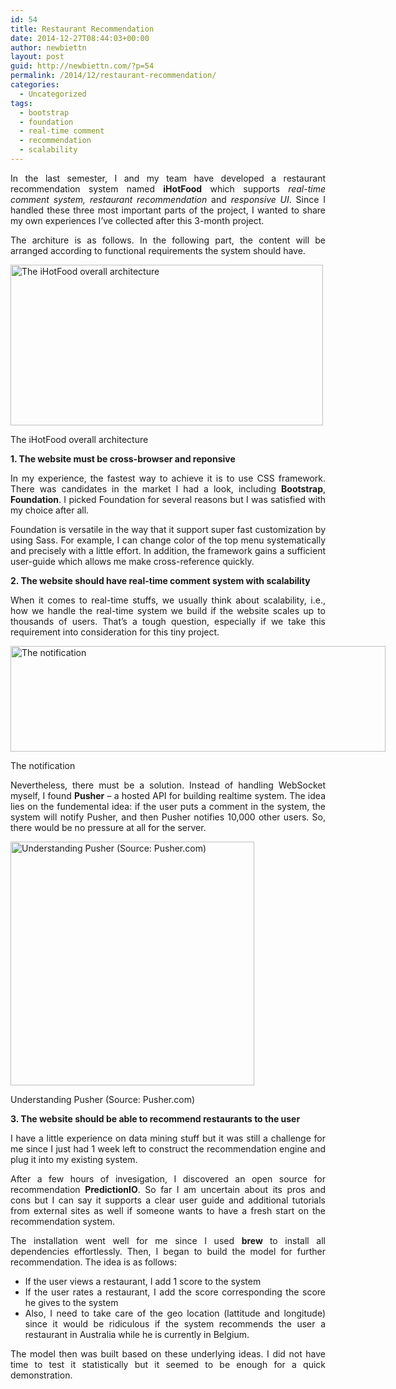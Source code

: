 ```yaml
---
id: 54
title: Restaurant Recommendation
date: 2014-12-27T08:44:03+00:00
author: newbiettn
layout: post
guid: http://newbiettn.com/?p=54
permalink: /2014/12/restaurant-recommendation/
categories:
  - Uncategorized
tags:
  - bootstrap
  - foundation
  - real-time comment
  - recommendation
  - scalability
---
```

<p style="text-align: justify;">
  In the last semester, I and my team have developed a restaurant recommendation system named <strong>iHotFood</strong> which supports <em>real-time comment system,</em> <em>restaurant recommendation </em>and <em>responsive UI</em>. Since I handled these three most important parts of the project, I wanted to share my own experiences I&#8217;ve collected after this 3-month project.
</p>

<p style="text-align: justify;">
  The architure is as follows. In the following part, the content will be arranged according to functional requirements the system should have.
</p>

<div id="attachment_61" style="width: 510px" class="wp-caption aligncenter">
  <a href="http://newbiettn.com/wp-content/uploads/2014/12/Screen-Shot-2015-01-27-at-10.23.53-AM.png"><img class="wp-image-61" src="http://newbiettn.com/wp-content/uploads/2014/12/Screen-Shot-2015-01-27-at-10.23.53-AM-1024x527.png" alt="The iHotFood overall architecture" width="500" height="257" srcset="http://newbiettn.com/wp-content/uploads/2014/12/Screen-Shot-2015-01-27-at-10.23.53-AM-1024x527.png 1024w, http://newbiettn.com/wp-content/uploads/2014/12/Screen-Shot-2015-01-27-at-10.23.53-AM-300x154.png 300w, http://newbiettn.com/wp-content/uploads/2014/12/Screen-Shot-2015-01-27-at-10.23.53-AM.png 1190w" sizes="(max-width: 500px) 100vw, 500px" /></a>
  
  <p class="wp-caption-text">
    The iHotFood overall architecture
  </p>
</div>

<p style="text-align: justify;">
  <strong>1. The website must be cross-browser and reponsive</strong>
</p>

<p style="text-align: justify;">
  In my experience, the fastest way to achieve it is to use CSS framework. There was candidates in the market I had a look, including <strong>Bootstrap</strong>, <strong>Foundation</strong>. I picked Foundation for several reasons but I was satisfied with my choice after all.
</p>

<p style="text-align: justify;">
  Foundation is versatile in the way that it support super fast customization by using Sass. For example, I can change color of the top menu systematically and precisely with a little effort. In addition, the framework gains a sufficient user-guide which allows me make cross-reference quickly.
</p>

<p style="text-align: justify;">
  <strong>2. The website should have real-time comment system with scalability</strong>
</p>

<p style="text-align: justify;">
  When it comes to real-time stuffs, we usually think about scalability, i.e., how we handle the real-time system we build if the website scales up to thousands of users. That&#8217;s a tough question, especially if we take this requirement into consideration for this tiny project.
</p>

<div id="attachment_66" style="width: 610px" class="wp-caption aligncenter">
  <a href="http://newbiettn.com/wp-content/uploads/2014/12/Screen-Shot-2015-01-27-at-10.30.24-AM.png"><img class="wp-image-66" src="http://newbiettn.com/wp-content/uploads/2014/12/Screen-Shot-2015-01-27-at-10.30.24-AM-1024x289.png" alt="The notification" width="600" height="169" srcset="http://newbiettn.com/wp-content/uploads/2014/12/Screen-Shot-2015-01-27-at-10.30.24-AM-1024x289.png 1024w, http://newbiettn.com/wp-content/uploads/2014/12/Screen-Shot-2015-01-27-at-10.30.24-AM-300x85.png 300w, http://newbiettn.com/wp-content/uploads/2014/12/Screen-Shot-2015-01-27-at-10.30.24-AM.png 1398w" sizes="(max-width: 600px) 100vw, 600px" /></a>
  
  <p class="wp-caption-text">
    The notification
  </p>
</div>

<p style="text-align: justify;">
  Nevertheless, there must be a solution. Instead of handling WebSocket myself, I found <strong>Pusher</strong> &#8211; a hosted API for building realtime system. The idea lies on the fundemental idea: if the user puts a comment in the system, the system will notify Pusher, and then Pusher notifies 10,000 other users. So, there would be no pressure at all for the server.
</p>

<div id="attachment_58" style="width: 400px" class="wp-caption aligncenter">
  <a href="http://newbiettn.com/wp-content/uploads/2015/12/hero_howitworks.png"><img class="size-full wp-image-58" src="http://newbiettn.com/wp-content/uploads/2015/12/hero_howitworks.png" alt="Understanding Pusher (Source: Pusher.com)" width="390" height="390" srcset="http://newbiettn.com/wp-content/uploads/2015/12/hero_howitworks.png 390w, http://newbiettn.com/wp-content/uploads/2015/12/hero_howitworks-150x150.png 150w, http://newbiettn.com/wp-content/uploads/2015/12/hero_howitworks-300x300.png 300w" sizes="(max-width: 390px) 100vw, 390px" /></a>
  
  <p class="wp-caption-text">
    Understanding Pusher (Source: Pusher.com)
  </p>
</div>

<p style="text-align: justify;">
  <strong>3. The website should be able to recommend restaurants to the user</strong>
</p>

<p style="text-align: justify;">
  I have a little experience on data mining stuff but it was still a challenge for me since I just had 1 week left to construct the recommendation engine and plug it into my existing system.
</p>

<p style="text-align: justify;">
  After a few hours of invesigation, I discovered an open source for recommendation <strong>PredictionIO</strong>. So far I am uncertain about its pros and cons but I can say it supports a clear user guide and additional tutorials from external sites as well if someone wants to have a fresh start on the recommendation system.
</p>

<p style="text-align: justify;">
  The installation went well for me since I used <strong>brew </strong>to install all dependencies effortlessly. Then, I began to build the model for further recommendation. The idea is as follows:
</p>

<ul style="text-align: justify;">
  <li>
    If the user views a restaurant, I add 1 score to the system
  </li>
  <li>
    If the user rates a restaurant, I add the score corresponding the score he gives to the system
  </li>
  <li>
    Also, I need to take care of the geo location (lattitude and longitude) since it would be ridiculous if the system recommends the user a restaurant in Australia while he is currently in Belgium.
  </li>
</ul>

<p style="text-align: justify;">
  The model then was built based on these underlying ideas. I did not have time to test it statistically but it seemed to be enough for a quick demonstration.
</p>

<p style="text-align: justify;">